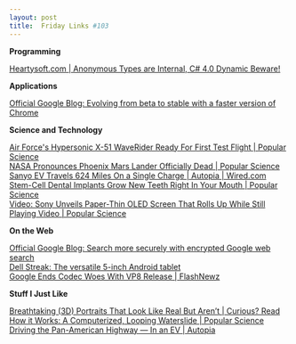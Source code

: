 ```yaml
---
layout: post
title:  Friday Links #103
---
```

**Programming**

[Heartysoft.com | Anonymous Types are Internal, C# 4.0 Dynamic Beware!](http://www.heartysoft.com/post/2010/05/26/anonymous-types-c-sharp-4-dynamic.aspx)

**Applications**

[Official Google Blog: Evolving from beta to stable with a faster version of Chrome](http://googleblog.blogspot.com/2010/05/evolving-from-beta-to-stable-with.html?utm_source=feedburner&utm_medium=feed&utm_campaign=Feed%3A+blogspot%2FMKuf+%28Official+Google+Blog%29)

**Science and Technology**

[Air Force's Hypersonic X-51 WaveRider Ready For First Test Flight | Popular Science](http://www.popsci.com/technology/article/2010-05/air-forces-hypersonic-waverider-ready-test-flight)   
[NASA Pronounces Phoenix Mars Lander Officially Dead | Popular Science](http://www.popsci.com/technology/article/2010-05/nasa-pronounces-phoenix-mars-lander-officially-dead)   
[Sanyo EV Travels 624 Miles On a Single Charge | Autopia | Wired.com](http://www.wired.com/autopia/2010/05/sanyo-ev-travels-624-miles-on-a-single-charge/)   
[Stem-Cell Dental Implants Grow New Teeth Right In Your Mouth | Popular Science](http://www.popsci.com/science/article/2010-05/new-technique-uses-bodys-stem-cells-regenerate-teeth)   
[Video: Sony Unveils Paper-Thin OLED Screen That Rolls Up While Still Playing Video | Popular Science](http://www.popsci.com/technology/article/2010-05/sony-unveils-paper-thin-oled-screen-can-be-rolled-while-playing-video)

**On the Web**

[Official Google Blog: Search more securely with encrypted Google web search](http://googleblog.blogspot.com/2010/05/search-more-securely-with-encrypted.html?utm_source=feedburner&utm_medium=feed&utm_campaign=Feed%3A+blogspot%2FMKuf+%28Official+Google+Blog%29)   
[Dell Streak: The versatile 5-inch Android tablet](http://en.community.dell.com/dell-blogs/b/direct2dell/archive/2010/05/25/dell-streak-the-versatile-5-inch-android-tablet.aspx)   
[Google Ends Codec Woes With VP8 Release | FlashNewz](http://www.devwebpro.com/google-ends-codec-woes-with-vp8-release/?utm_source=feedburner&utm_medium=feed&utm_campaign=Feed%3A+cssjuice+%28CSS+Juice%29)

**Stuff I Just Like**

[Breathtaking (3D) Portraits That Look Like Real But Aren’t | Curious? Read   
](http://www.curiousread.com/2010/05/breathtaking-3d-portraits-that-look.html?utm_source=feedburner&utm_medium=feed&utm_campaign=Feed%3A+CuriousRead+%28Curious+Read%29)[How it Works: A Computerized, Looping Waterslide | Popular Science](http://www.popsci.com/science/article/2010-05/how-it-works-computerized-looping-waterslide)   
[Driving the Pan-American Highway — In an EV | Autopia](http://www.wired.com/autopia/2010/05/racing-green-endurance-srzero/)

